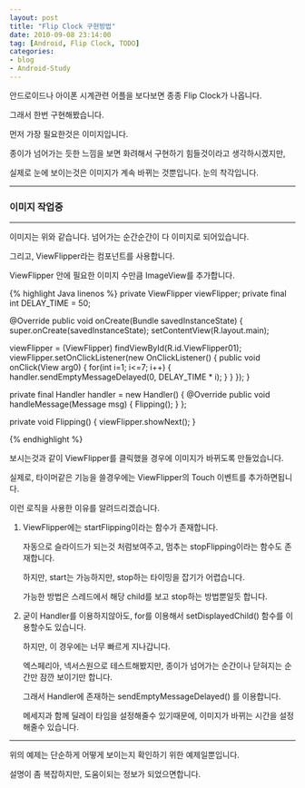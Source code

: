 ```yaml
---
layout: post
title: "Flip Clock 구현방법"
date: 2010-09-08 23:14:00
tag: [Android, Flip Clock, TODO]
categories:
- blog
- Android-Study
---
```


안드로이드나 아이폰 시계관련 어플을 보다보면 종종 Flip Clock가 나옵니다. 

그래서 한번 구현해봤습니다.

<!--more-->


먼저 가장 필요한것은 이미지입니다.

종이가 넘어가는 듯한 느낌을 보면 화려해서 구현하기 힘들것이라고 생각하시겠지만,

실제로 눈에 보이는것은 이미지가 계속 바뀌는 것뿐입니다. 눈의 착각입니다.

- - - 

### 이미지 작업중

- - -

이미지는 위와 같습니다. 넘어가는 순간순간이 다 이미지로 되어있습니다.

그리고, ViewFlipper라는 컴포넌트를 사용합니다.

ViewFlipper 안에 필요한 이미지 수만큼 ImageView를 추가합니다.


{% highlight Java linenos %}
private ViewFlipper viewFlipper;
private final int DELAY_TIME = 50;

@Override
public void onCreate(Bundle savedInstanceState) {
   super.onCreate(savedInstanceState);
   setContentView(R.layout.main);

   viewFlipper = (ViewFlipper) findViewById(R.id.ViewFlipper01);
   viewFlipper.setOnClickListener(new OnClickListener() {
      public void onClick(View arg0) {
         for(int i=1; i<=7; i++) {
            handler.sendEmptyMessageDelayed(0, DELAY_TIME * i);
         }
      }
   });
}

private final Handler handler = new Handler() {
   @Override
   public void handleMessage(Message msg) {
      Flipping();
   }
};

private void Flipping() {
   viewFlipper.showNext();
}

{% endhighlight %}

보시는것과 같이 ViewFlipper를 클릭했을 경우에 이미지가 바뀌도록 만들었습니다.

실제로, 타이머같은 기능을 쓸경우에는 ViewFlipper의 Touch 이벤트를 추가하면됩니다.



이런 로직을 사용한 이유를 알려드리겠습니다.

1. ViewFlipper에는 startFlipping이라는 함수가 존재합니다.

   자동으로 슬라이드가 되는것 처럼보여주고, 멈추는 stopFlipping이라는 함수도 존재합니다.

   하지만, start는 가능하지만, stop하는 타이밍을 잡기가 어렵습니다.

   가능한 방법은 스레드에서 해당 child를 보고 stop하는 방법뿐일듯 합니다.

2. 굳이 Handler를 이용하지않아도, for를 이용해서 setDisplayedChild() 함수를 이용할수도 있습니다.

    하지만, 이 경우에는 너무 빠르게 지나갑니다.

    엑스페리아, 넥서스원으로 테스트해봤지만, 종이가 넘어가는 순간이나 닫혀지는 순간만 잠깐 보이기만 합니다.

    그래서 Handler에 존재하는 sendEmptyMessageDelayed() 를 이용합니다.

    메세지과 함께 딜레이 타임을 설정해줄수 있기때문에, 이미지가 바뀌는 시간을 설정해줄수 있습니다.

- - -

위의 예제는 단순하게 어떻게 보이는지 확인하기 위한 예제일뿐입니다.

설명이 좀 복잡하지만, 도움이되는 정보가 되었으면합니다.
